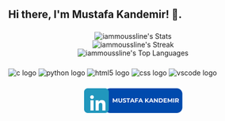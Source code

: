 <h2 align="left">Hi there, I'm Mustafa Kandemir! 👋.</h2>

###

<div align="center">
  <img src="https://github-readme-stats.vercel.app/api?username=iammoussline&theme=radical&show_icons=true&hide_border=true&count_private=true" alt="iammoussline's Stats" width="400" />
</div>

<div align="center">
  <img src="https://github-readme-streak-stats.herokuapp.com/?user=iammoussline&theme=radical&hide_border=true" alt="iammoussline's Streak" width="400" />
</div>

<div align="center">
  <img src="https://github-readme-stats.vercel.app/api/top-langs/?username=iammoussline&theme=radical&show_icons=true&hide_border=true&layout=compact" alt="iammoussline's Top Languages" width="400" />
</div>

###

###

<div align="left">
  <img src="https://cdn.jsdelivr.net/gh/devicons/devicon/icons/c/c-original.svg" height="30" width="42" alt="c logo"  />
  <img src="https://cdn.jsdelivr.net/gh/devicons/devicon/icons/python/python-original.svg" height="30" width="42" alt="python logo"  />
  <img src="https://cdn.jsdelivr.net/gh/devicons/devicon/icons/html5/html5-original.svg" height="30" width="42" alt="html5 logo"  />
  <img src="https://cdn.jsdelivr.net/gh/devicons/devicon/icons/css3/css3-original.svg" height="30" width="42" alt="css logo"  />
  <img src="https://cdn.jsdelivr.net/gh/devicons/devicon/icons/vscode/vscode-original.svg" height="30" width="42" alt="vscode logo"  />
</div>

###

<div align="center">
  <a href="https://www.linkedin.com/in/mmustafakandemir" target="_blank">
    <img src="https://github.com/iammoussline/iammoussline/blob/master/MUSTAFA%20KANDEMIR.png?raw=true" height="50" alt="linkedin logo"  />
  </a>
</div>

###

<br clear="both">

###
